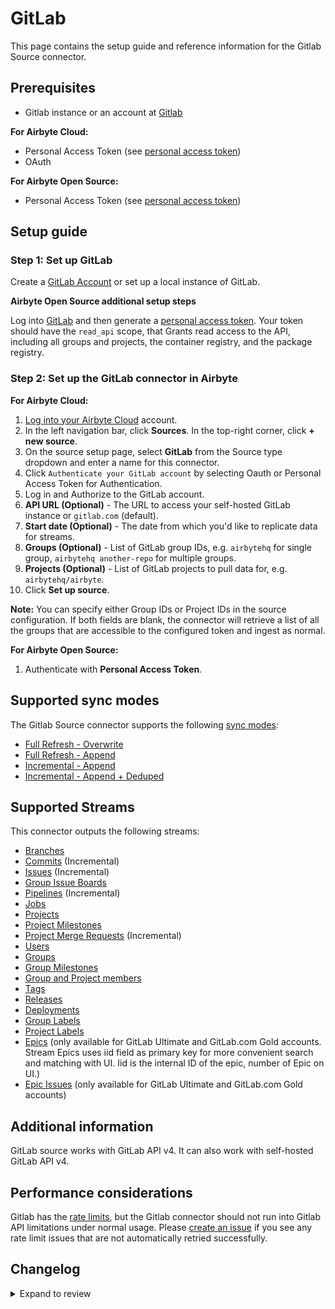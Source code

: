 # GitLab

This page contains the setup guide and reference information for the Gitlab Source connector.

## Prerequisites

- Gitlab instance or an account at [Gitlab](https://gitlab.com)

<!-- env:cloud -->

**For Airbyte Cloud:**

- Personal Access Token (see [personal access token](https://docs.gitlab.com/ee/user/profile/personal_access_tokens.html))
- OAuth
<!-- /env:cloud -->

<!-- env:oss -->

**For Airbyte Open Source:**

- Personal Access Token (see [personal access token](https://docs.gitlab.com/ee/user/profile/personal_access_tokens.html))
<!-- /env:oss -->

## Setup guide

### Step 1: Set up GitLab

Create a [GitLab Account](https://gitlab.com) or set up a local instance of GitLab.

<!-- env:oss -->

**Airbyte Open Source additional setup steps**

Log into [GitLab](https://gitlab.com) and then generate a [personal access token](https://docs.gitlab.com/ee/user/profile/personal_access_tokens.html). Your token should have the `read_api` scope, that Grants read access to the API, including all groups and projects, the container registry, and the package registry.

<!-- /env:oss -->

<!-- env:cloud -->

### Step 2: Set up the GitLab connector in Airbyte

**For Airbyte Cloud:**

1. [Log into your Airbyte Cloud](https://cloud.airbyte.com/workspaces) account.
2. In the left navigation bar, click **Sources**. In the top-right corner, click **+ new source**.
3. On the source setup page, select **GitLab** from the Source type dropdown and enter a name for this connector.
4. Click `Authenticate your GitLab account` by selecting Oauth or Personal Access Token for Authentication.
5. Log in and Authorize to the GitLab account.
6. **API URL (Optional)** - The URL to access your self-hosted GitLab instance or `gitlab.com` (default).
7. **Start date (Optional)** - The date from which you'd like to replicate data for streams.
8. **Groups (Optional)** - List of GitLab group IDs, e.g. `airbytehq` for single group, `airbytehq another-repo` for multiple groups.
9. **Projects (Optional)** - List of GitLab projects to pull data for, e.g. `airbytehq/airbyte`.
10. Click **Set up source**.

**Note:** You can specify either Group IDs or Project IDs in the source configuration. If both fields are blank, the connector will retrieve a list of all the groups that are accessible to the configured token and ingest as normal.

<!-- /env:cloud -->

<!-- env:oss -->

**For Airbyte Open Source:**

1. Authenticate with **Personal Access Token**.
<!-- /env:oss -->

## Supported sync modes

The Gitlab Source connector supports the following [ sync modes](https://docs.airbyte.com/cloud/core-concepts#connection-sync-modes):

- [Full Refresh - Overwrite](https://docs.airbyte.com/understanding-airbyte/connections/full-refresh-overwrite/)
- [Full Refresh - Append](https://docs.airbyte.com/understanding-airbyte/connections/full-refresh-append)
- [Incremental - Append](https://docs.airbyte.com/understanding-airbyte/connections/incremental-append)
- [Incremental - Append + Deduped](https://docs.airbyte.com/understanding-airbyte/connections/incremental-append-deduped)

## Supported Streams

This connector outputs the following streams:

- [Branches](https://docs.gitlab.com/ee/api/branches.html)
- [Commits](https://docs.gitlab.com/ee/api/commits.html) \(Incremental\)
- [Issues](https://docs.gitlab.com/ee/api/issues.html) \(Incremental\)
- [Group Issue Boards](https://docs.gitlab.com/ee/api/group_boards.html)
- [Pipelines](https://docs.gitlab.com/ee/api/pipelines.html) \(Incremental\)
- [Jobs](https://docs.gitlab.com/ee/api/jobs.html)
- [Projects](https://docs.gitlab.com/ee/api/projects.html)
- [Project Milestones](https://docs.gitlab.com/ee/api/milestones.html)
- [Project Merge Requests](https://docs.gitlab.com/ee/api/merge_requests.html) \(Incremental\)
- [Users](https://docs.gitlab.com/ee/api/users.html)
- [Groups](https://docs.gitlab.com/ee/api/groups.html)
- [Group Milestones](https://docs.gitlab.com/ee/api/group_milestones.html)
- [Group and Project members](https://docs.gitlab.com/ee/api/members.html)
- [Tags](https://docs.gitlab.com/ee/api/tags.html)
- [Releases](https://docs.gitlab.com/ee/api/releases/index.html)
- [Deployments](https://docs.gitlab.com/ee/api/deployments/index.html)
- [Group Labels](https://docs.gitlab.com/ee/api/group_labels.html)
- [Project Labels](https://docs.gitlab.com/ee/api/labels.html)
- [Epics](https://docs.gitlab.com/ee/api/epics.html) \(only available for GitLab Ultimate and GitLab.com Gold accounts. Stream Epics uses iid field as primary key for more convenient search and matching with UI. Iid is the internal ID of the epic, number of Epic on UI.\)
- [Epic Issues](https://docs.gitlab.com/ee/api/epic_issues.html) \(only available for GitLab Ultimate and GitLab.com Gold accounts\)

## Additional information

GitLab source works with GitLab API v4. It can also work with self-hosted GitLab API v4.

## Performance considerations

Gitlab has the [rate limits](https://docs.gitlab.com/ee/user/gitlab_com/index.html#gitlabcom-specific-rate-limits), but the Gitlab connector should not run into Gitlab API limitations under normal usage. Please [create an issue](https://github.com/airbytehq/airbyte/issues) if you see any rate limit issues that are not automatically retried successfully.

## Changelog

<details>
  <summary>Expand to review</summary>

| Version | Date       | Pull Request                                             | Subject                                                                                                                                                                            |
| :------ | :--------- | :------------------------------------------------------- | :--------------------------------------------------------------------------------------------------------------------------------------------------------------------------------- |
| 4.3.7 | 2025-04-19 | [57264](https://github.com/airbytehq/airbyte/pull/57264) | Update dependencies |
| 4.3.6 | 2025-03-29 | [54945](https://github.com/airbytehq/airbyte/pull/54945) | Update dependencies |
| 4.3.5 | 2025-02-22 | [51695](https://github.com/airbytehq/airbyte/pull/51695) | Update dependencies |
| 4.3.4 | 2025-01-11 | [44671](https://github.com/airbytehq/airbyte/pull/44671) | Starting with this version, the Docker image is now rootless. Please note that this and future versions will not be compatible with Airbyte versions earlier than 0.64 |
| 4.3.3 | 2024-08-17 | [44207](https://github.com/airbytehq/airbyte/pull/44207) | Update dependencies |
| 4.3.2 | 2024-08-12 | [43856](https://github.com/airbytehq/airbyte/pull/43856) | Update dependencies |
| 4.3.1 | 2024-08-03 | [43058](https://github.com/airbytehq/airbyte/pull/43058) | Update dependencies |
| 4.3.0 | 2024-07-31 | [42920](https://github.com/airbytehq/airbyte/pull/42920) | Migrate to CDK v4.1.0 |
| 4.2.2 | 2024-07-27 | [42601](https://github.com/airbytehq/airbyte/pull/42601) | Update dependencies |
| 4.2.1 | 2024-07-20 | [42295](https://github.com/airbytehq/airbyte/pull/42295) | Update dependencies |
| 4.2.0 | 2024-07-17 | [42085](https://github.com/airbytehq/airbyte/pull/42085) | Migrate to CDK v2.4.0 |
| 4.1.0 | 2024-07-17 | [42021](https://github.com/airbytehq/airbyte/pull/42021) | Migrate to CDK v1.8.0 |
| 4.0.8 | 2024-07-13 | [41835](https://github.com/airbytehq/airbyte/pull/41835) | Update dependencies |
| 4.0.7 | 2024-07-10 | [41470](https://github.com/airbytehq/airbyte/pull/41470) | Update dependencies |
| 4.0.6 | 2024-07-09 | [41100](https://github.com/airbytehq/airbyte/pull/41100) | Update dependencies |
| 4.0.5 | 2024-07-06 | [40894](https://github.com/airbytehq/airbyte/pull/40894) | Update dependencies |
| 4.0.4 | 2024-06-25 | [40417](https://github.com/airbytehq/airbyte/pull/40417) | Update dependencies |
| 4.0.3 | 2024-06-22 | [40102](https://github.com/airbytehq/airbyte/pull/40102) | Update dependencies |
| 4.0.2 | 2024-04-24 | [36637](https://github.com/airbytehq/airbyte/pull/36637) | Schema descriptions and CDK 0.80.0 |
| 4.0.1 | 2024-04-23 | [37505](https://github.com/airbytehq/airbyte/pull/37505) | Set error code `500` as retryable |
| 4.0.0 | 2024-03-25 | [35989](https://github.com/airbytehq/airbyte/pull/35989) | Migrate to low-code |
| 3.0.0 | 2024-01-25 | [34548](https://github.com/airbytehq/airbyte/pull/34548) | Fix merge_request_commits stream to return commits for each merge request |
| 2.1.2 | 2024-02-12 | [35167](https://github.com/airbytehq/airbyte/pull/35167) | Manage dependencies with Poetry. |
| 2.1.1 | 2024-01-12 | [34203](https://github.com/airbytehq/airbyte/pull/34203) | prepare for airbyte-lib |
| 2.1.0 | 2023-12-20 | [33676](https://github.com/airbytehq/airbyte/pull/33676) | Add fields to Commits (extended_trailers), Groups (emails_enabled, service_access_tokens_expiration_enforced) and Projects (code_suggestions, model_registry_access_level) streams |
| 2.0.0 | 2023-10-23 | [31700](https://github.com/airbytehq/airbyte/pull/31700) | Add correct date-time format for Deployments, Projects and Groups Members streams |
| 1.8.4 | 2023-10-19 | [31599](https://github.com/airbytehq/airbyte/pull/31599) | Base image migration: remove Dockerfile and use the python-connector-base image |
| 1.8.3 | 2023-10-18 | [31547](https://github.com/airbytehq/airbyte/pull/31547) | Add validation for invalid `groups_list` and/or `projects_list` |
| 1.8.2 | 2023-10-17 | [31492](https://github.com/airbytehq/airbyte/pull/31492) | Expand list of possible error status codes when handling expired `access_token` |
| 1.8.1 | 2023-10-12 | [31375](https://github.com/airbytehq/airbyte/pull/31375) | Mark `start_date` as optional, migrate `groups` and `projects` to array |
| 1.8.0 | 2023-10-12 | [31339](https://github.com/airbytehq/airbyte/pull/31339) | Add undeclared fields to streams schemas, validate date/date-time format in stream schemas |
| 1.7.1 | 2023-10-10 | [31210](https://github.com/airbytehq/airbyte/pull/31210) | Added expired `access_token` handling, while checking the connection |
| 1.7.0   | 2023-08-08 | [27869](https://github.com/airbytehq/airbyte/pull/29203) | Add Deployments stream                                                                                                                                                             |
| 1.6.0   | 2023-06-30 | [27869](https://github.com/airbytehq/airbyte/pull/27869) | Add `shared_runners_setting` field to groups                                                                                                                                       |
| 1.5.1   | 2023-06-24 | [27679](https://github.com/airbytehq/airbyte/pull/27679) | Fix formatting                                                                                                                                                                     |
| 1.5.0   | 2023-06-15 | [27392](https://github.com/airbytehq/airbyte/pull/27392) | Make API URL an optional parameter in spec.                                                                                                                                        |
| 1.4.2   | 2023-06-15 | [27346](https://github.com/airbytehq/airbyte/pull/27346) | Partially revert changes made in version 1.0.4, disallow http calls in cloud.                                                                                                      |
| 1.4.1   | 2023-06-13 | [27351](https://github.com/airbytehq/airbyte/pull/27351) | Fix OAuth token expiry date.                                                                                                                                                       |
| 1.4.0   | 2023-06-12 | [27234](https://github.com/airbytehq/airbyte/pull/27234) | Skip stream slices on 403/404 errors, do not fail syncs.                                                                                                                           |
| 1.3.1   | 2023-06-08 | [27147](https://github.com/airbytehq/airbyte/pull/27147) | Improve connectivity check for connections with no projects/groups                                                                                                                 |
| 1.3.0   | 2023-06-08 | [27150](https://github.com/airbytehq/airbyte/pull/27150) | Update stream schemas                                                                                                                                                              |
| 1.2.1   | 2023-06-02 | [26947](https://github.com/airbytehq/airbyte/pull/26947) | New field `name` added to `Pipelines` and `PipelinesExtended` stream schema                                                                                                        |
| 1.2.0   | 2023-05-17 | [22293](https://github.com/airbytehq/airbyte/pull/22293) | Preserve data in records with flattened keys                                                                                                                                       |
| 1.1.1   | 2023-05-23 | [26422](https://github.com/airbytehq/airbyte/pull/26422) | Fix error `404 Repository Not Found` when syncing project with Repository feature disabled                                                                                         |
| 1.1.0   | 2023-05-10 | [25948](https://github.com/airbytehq/airbyte/pull/25948) | Introduce two new fields in the `Projects` stream schema                                                                                                                           |
| 1.0.4   | 2023-04-20 | [21373](https://github.com/airbytehq/airbyte/pull/21373) | Accept api_url with or without scheme                                                                                                                                              |
| 1.0.3   | 2023-02-14 | [22992](https://github.com/airbytehq/airbyte/pull/22992) | Specified date formatting in specification                                                                                                                                         |
| 1.0.2   | 2023-01-27 | [22001](https://github.com/airbytehq/airbyte/pull/22001) | Set `AvailabilityStrategy` for streams explicitly to `None`                                                                                                                        |
| 1.0.1   | 2023-01-23 | [21713](https://github.com/airbytehq/airbyte/pull/21713) | Fix missing data issue                                                                                                                                                             |
| 1.0.0   | 2022-12-05 | [7506](https://github.com/airbytehq/airbyte/pull/7506)   | Add `OAuth2.0` authentication option                                                                                                                                               |
| 0.1.12  | 2022-12-15 | [20542](https://github.com/airbytehq/airbyte/pull/20542) | Revert HttpAvailability changes, run on cdk 0.15.0                                                                                                                                 |
| 0.1.11  | 2022-12-14 | [20479](https://github.com/airbytehq/airbyte/pull/20479) | Use HttpAvailabilityStrategy + add unit tests                                                                                                                                      |
| 0.1.10  | 2022-12-12 | [20384](https://github.com/airbytehq/airbyte/pull/20384) | Fetch groups along with their subgroups                                                                                                                                            |
| 0.1.9   | 2022-12-11 | [20348](https://github.com/airbytehq/airbyte/pull/20348) | Fix 403 error when syncing `EpicIssues` stream                                                                                                                                     |
| 0.1.8   | 2022-12-02 | [20023](https://github.com/airbytehq/airbyte/pull/20023) | Fix duplicated records issue for `Projects` stream                                                                                                                                 |
| 0.1.7   | 2022-12-01 | [19986](https://github.com/airbytehq/airbyte/pull/19986) | Fix `GroupMilestones` stream schema                                                                                                                                                |
| 0.1.6   | 2022-06-23 | [13252](https://github.com/airbytehq/airbyte/pull/13252) | Add GroupIssueBoards stream                                                                                                                                                        |
| 0.1.5   | 2022-05-02 | [11907](https://github.com/airbytehq/airbyte/pull/11907) | Fix null projects param and `container_expiration_policy`                                                                                                                          |
| 0.1.4   | 2022-03-23 | [11140](https://github.com/airbytehq/airbyte/pull/11140) | Ingest All Accessible Groups if not Specified in Config                                                                                                                            |
| 0.1.3   | 2021-12-21 | [8991](https://github.com/airbytehq/airbyte/pull/8991)   | Update connector fields title/description                                                                                                                                          |
| 0.1.2   | 2021-10-18 | [7108](https://github.com/airbytehq/airbyte/pull/7108)   | Allow all domains to be used as `api_url`                                                                                                                                          |
| 0.1.1   | 2021-10-12 | [6932](https://github.com/airbytehq/airbyte/pull/6932)   | Fix pattern field in spec file, remove unused fields from config files, use cache from CDK                                                                                         |
| 0.1.0   | 2021-07-06 | [4174](https://github.com/airbytehq/airbyte/pull/4174)   | Initial Release                                                                                                                                                                    |

</details>
